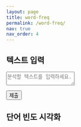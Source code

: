 ```yaml
---
layout: page
title: word-freq
permalink: /word-freq/
nav: true
nav_order: 4
---
```


## 텍스트 입력

<textarea id="textInput" type="text" placeholder="분석할 텍스트를 입력하세요."></textarea>
<button onclick="updateChart()">제출</button>

## 단어 빈도 시각화
<div>
    <canvas id="myChart"></canvas>
</div>
<script src="/assets/js/word-freq.js"></script>
